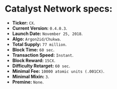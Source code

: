 # Catalyst Network specs:

- **Ticker:** `CX`.
- **Current Version:** `0.4.0.3`.
- **Launch Date:** `November 25, 2018`.
- **Algo:** `Argon2id/Chukwa`.
- **Total Supply:** `77 million`.
- **Block Time:** `60 sec`.
- **Transaction Speed:** `Instant`.
- **Block Reward:** `15CX`.
- **Difficulty Retarget:** `60 sec`.
- **Minimal Fee:** `10000 atomic units (.001CX)`.
- **Minimal Mixin:** `3`.
- **Premine:** `None`.
